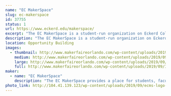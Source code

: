 ```yaml
---
name: "EC MakerSpace"
slug: ec-makerspace
id: 37755
status: 1
url: https://www.eckerd.edu/makerspace/
excerpt: "The EC MakerSpace is a student-run organization on Eckerd College's campus. Students will be exhibiting some of their favorite things that have been made at the EC MakerSpace along with giving out stickers and making buttons!"
description: "The EC MakerSpace is a student-run organization on Eckerd College's campus. The student leaders of the EC MakerSpace will be exhibiting their favorite things that have been made by ECMS members-- from research projects to knick knacks and everything in-between. This will include projects in woodworking, blacksmithing, 3D-printing, sewing, jewelry making, and more!"
location: Opportunity Building
images:
  - thumbnail: http://www.makerfaireorlando.com/wp-content/uploads/2019/09/IMG_20181203_115937_844.jpg
    medium: http://www.makerfaireorlando.com/wp-content/uploads/2019/09/IMG_20181203_115937_844.jpg
    large: http://www.makerfaireorlando.com/wp-content/uploads/2019/09/IMG_20181203_115937_844.jpg
    full: http://www.makerfaireorlando.com/wp-content/uploads/2019/09/IMG_20181203_115937_844.jpg
maker:
  - name: "EC MakerSpace"
    description: "The EC MakerSpace provides a place for students, faculty, and other members of the Eckerd College community to embrace their creativity and develop new skills in an environment conducive to independent thought and innovation. We have students experienced in woodworking, blacksmithing, 3D-printing, coding, and much more! Through office hours, workshops, and other events, the EC MakerSpace gives students a place to explore their interests while gaining hands-on experience in a wide variety of fields."
photo_link: http://104.41.139.123/wp-content/uploads/2019/09/ecms-logo-1.jpg
---
```


